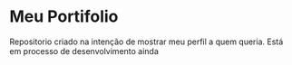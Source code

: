 # Meu Portifolio
 Repositorio criado na intenção de mostrar meu perfil a quem queria.
Está em processo de desenvolvimento ainda
